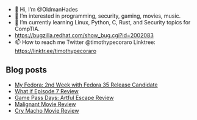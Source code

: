 - 👋 Hi, I’m @OldmanHades
- 👀 I’m interested in programming, security, gaming, movies, music.
- 🌱 I’m currently learning Linux, Python, C, Rust, and Security topics for CompTIA.
- https://bugzilla.redhat.com/show_bug.cgi?id=2002083
- 📫 How to reach me Twitter @timothypecoraro
Linktree: https://linktr.ee/timothypecoraro

## Blog posts
<!-- BLOG-POST-LIST:START -->
- [My Fedora: 2nd Week with Fedora 35 Release Candidate](https://medium.com/@timothypecoraro/my-fedora-2nd-week-with-fedora-35-release-candidate-7aa18dd00184?source=rss-5097f5c9b801------2)
- [What if Episode 7 Review](https://medium.com/@timothypecoraro/what-if-episode-7-review-8692084c5133?source=rss-5097f5c9b801------2)
- [Game Pass Days: Artful Escape Review](https://medium.com/@timothypecoraro/game-pass-days-artful-escape-review-343813160d15?source=rss-5097f5c9b801------2)
- [Malignant Movie Review](https://medium.com/@timothypecoraro/malignant-movie-review-62dfe30b63d8?source=rss-5097f5c9b801------2)
- [Cry Macho Movie Review](https://medium.com/@timothypecoraro/cry-macho-movie-review-2654e8feb4ce?source=rss-5097f5c9b801------2)
<!-- BLOG-POST-LIST:END -->
